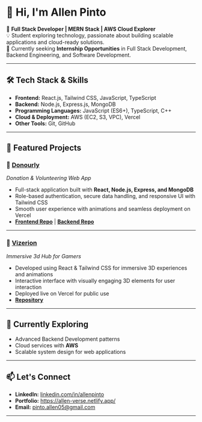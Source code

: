 # 👋 Hi, I'm Allen Pinto  

🎯 **Full Stack Developer | MERN Stack | AWS Cloud Explorer**  
💡 Student exploring technology, passionate about building scalable applications and cloud-ready solutions.  
🚀 Currently seeking **Internship Opportunities** in Full Stack Development, Backend Engineering, and Software Development.  

---

## 🛠️ Tech Stack & Skills  
- **Frontend:** React.js, Tailwind CSS, JavaScript, TypeScript  
- **Backend:** Node.js, Express.js, MongoDB  
- **Programming Languages:** JavaScript (ES6+), TypeScript, C++  
- **Cloud & Deployment:** AWS (EC2, S3, VPC), Vercel  
- **Other Tools:** Git, GitHub  

---

## 📌 Featured Projects  

### 🔹 [Donourly](https://donourly-frontend-18.vercel.app/)  
*Donation & Volunteering Web App*  
- Full-stack application built with **React, Node.js, Express, and MongoDB**  
- Role-based authentication, secure data handling, and responsive UI with Tailwind CSS  
- Smooth user experience with animations and seamless deployment on Vercel  
- **[Frontend Repo](https://github.com/Allen-Pinto/Donourly-Frontend)** | **[Backend Repo](https://github.com/Allen-Pinto/Donourly-Backend)**  

---

### 🔹 [Vizerion](https://vizerion.vercel.app/)  
*Immersive 3d Hub for Gamers*  
- Developed using React & Tailwind CSS for immersive 3D experiences and animations  
- Interactive interface with visually engaging 3D elements for user interaction  
- Deployed live on Vercel for public use  
- **[Repository](https://github.com/Allen-Pinto/Vizerion)**  


---

## 🌱 Currently Exploring  
- Advanced Backend Development patterns  
- Cloud services with **AWS**  
- Scalable system design for web applications  

---

## 📫 Let's Connect  
- **LinkedIn:** [linkedin.com/in/allenpinto](https://www.linkedin.com/in/allen-pinto-63aa48303/)  
- **Portfolio:** https://allen-verse.netlify.app/ 
- **Email:** pinto.allen05@gmail.com  

---
